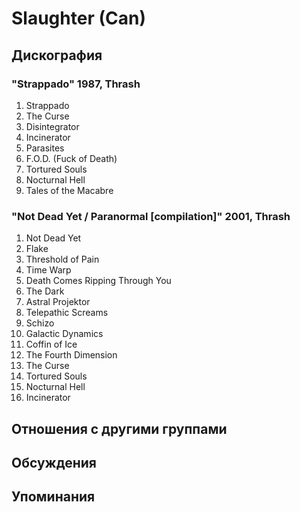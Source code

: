 # Slaughter (Can)



## Дискография

### "Strappado" 1987, Thrash

1. Strappado
2. The Curse
3. Disintegrator
4. Incinerator
5. Parasites
6. F.O.D. (Fuck of Death)
7. Tortured Souls
8. Nocturnal Hell
9. Tales of the Macabre

### "Not Dead Yet / Paranormal [compilation]" 2001, Thrash

1. Not Dead Yet	 
2. Flake	 
3. Threshold of Pain	 
4. Time Warp	 
5. Death Comes Ripping Through You	 
6. The Dark	 
7. Astral Projektor	 
8. Telepathic Screams	 
9. Schizo	 
10. Galactic Dynamics	 
11. Coffin of Ice	 
12. The Fourth Dimension	 
13. The Curse
14. Tortured Souls
15. Nocturnal Hell
16. Incinerator


## Отношения с другими группами


## Обсуждения


## Упоминания

